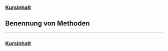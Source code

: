 ### [Kursinhalt](../README.md)

Benennung von Methoden
----------------------

---

### [Kursinhalt](../README.md)